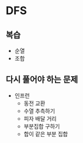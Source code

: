 # DFS

## 복습
- 순열
- 조합

## 다시 풀어야 하는 문제

- 인프런
    - 동전 교환
    - 수열 추측하기
    - 피자 배달 거리
    - 부분집합 구하기
    - 합이 같은 부분 집합